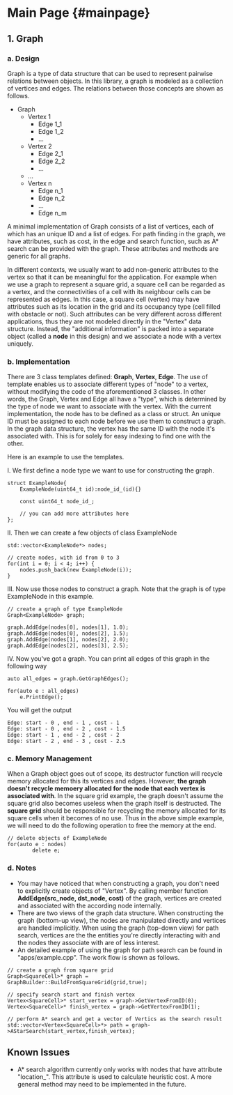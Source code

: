 Main Page                         {#mainpage}
=========

## 1. Graph

### a. Design

Graph is a type of data structure that can be used to represent pairwise relations between objects. In this library, a graph is modeled as a collection of vertices and edges. The relations between those concepts are shown as follows.
* Graph
  * Vertex 1
    * Edge 1_1
    * Edge 1_2
    * ...
  * Vertex 2
    * Edge 2_1
    * Edge 2_2
    * ...
  * ...
  * Vertex n
    * Edge n_1
    * Edge n_2
    * ...
    * Edge n_m

A minimal implementation of Graph consists of a list of vertices, each of which has an unique ID and a list of edges. For path finding in the graph, we have attributes, such as cost, in the edge and search function, such as A* search can be provided with the graph. These attributes and methods are generic for all graphs.

In different contexts, we usually want to add non-generic attributes to the vertex so that it can be meaningful for the application. For example when we use a graph to represent a square grid, a square cell can be regarded as a vertex, and the connectivities of a cell with its neighbour cells can be represented as edges. In this case, a square cell (vertex) may have attributes such as its location in the grid and its occupancy type (cell filled with obstacle or not). Such attributes can be very different across different applications, thus they are not modeled directly in the "Vertex" data structure. Instead, the "additional information" is packed into a separate object (called a **node** in this design) and we associate a node with a vertex uniquely.

### b. Implementation

There are 3 class templates defined: **Graph**, **Vertex**, **Edge**. The use of template enables us to associate different types of "node" to a vertex, without modifying the code of the aforementioned 3 classes. In other words, the Graph, Vertex and Edge all have a "type", which is determined by the type of node we want to associate with the vertex. With the current implementation, the node has to be defined as a class or struct. An unique ID must be assigned to each node before we use them to construct a graph. In the graph data structure, the vertex has the same ID with the node it's associated with. This is for solely for easy indexing to find one with the other.

Here is an example to use the templates.

I. We first define a node type we want to use for constructing the graph.

~~~
struct ExampleNode{
	ExampleNode(uint64_t id):node_id_(id){}

	const uint64_t node_id_;

	// you can add more attributes here
};
~~~

II. Then we can create a few objects of class ExampleNode

~~~
std::vector<ExampleNode*> nodes;

// create nodes, with id from 0 to 3
for(int i = 0; i < 4; i++) {
	nodes.push_back(new ExampleNode(i));
}
~~~

III. Now use those nodes to construct a graph. Note that the graph is of type ExampleNode in this example.

~~~
// create a graph of type ExampleNode
Graph<ExampleNode> graph;

graph.AddEdge(nodes[0], nodes[1], 1.0);
graph.AddEdge(nodes[0], nodes[2], 1.5);
graph.AddEdge(nodes[1], nodes[2], 2.0);
graph.AddEdge(nodes[2], nodes[3], 2.5);
~~~

IV. Now you've got a graph. You can print all edges of this graph in the following way

~~~
auto all_edges = graph.GetGraphEdges();

for(auto e : all_edges)
	e.PrintEdge();
~~~

You will get the output

~~~
Edge: start - 0 , end - 1 , cost - 1
Edge: start - 0 , end - 2 , cost - 1.5
Edge: start - 1 , end - 2 , cost - 2
Edge: start - 2 , end - 3 , cost - 2.5
~~~

### c. Memory Management

When a Graph object goes out of scope, its destructor function will recycle memory allocated for this its vertices and edges. However, **the graph doesn't recycle memoery allocated for the node that each vertex is associated with**. In the square grid example, the graph doesn't assume the square grid also becomes useless when the graph itself is destructed. The **square grid** should be responsible for recycling the memory allocated for its square cells when it becomes of no use. Thus in the above simple example, we will need to do the following operation to free the memory at the end.

~~~
// delete objects of ExampleNode
for(auto e : nodes)
		delete e;
~~~

### d. Notes

* You may have noticed that when constructing a graph, you don't need to explicitly create objects of "Vertex". By calling member function **AddEdge(src_node, dst_node, cost)** of the graph, vertices are created and associated with the according node internally.
* There are two views of the graph data structure. When constructing the graph (bottom-up view), the nodes are manipulated directly and vertices are handled implicitly. When using the graph (top-down view) for path search, vertices are the the entities you're directly interacting with and the nodes they associate with are of less interest.
* An detailed example of using the graph for path search can be found in "apps/example.cpp". The work flow is shown as follows.

~~~
// create a graph from square grid
Graph<SquareCell>* graph = GraphBuilder::BuildFromSquareGrid(grid,true);

// specify search start and finish vertex
Vertex<SquareCell>* start_vertex = graph->GetVertexFromID(0);
Vertex<SquareCell>* finish_vertex = graph->GetVertexFromID(1);

// perform A* search and get a vector of Vertics as the search result
std::vector<Vertex<SquareCell>*> path = graph->AStarSearch(start_vertex,finish_vertex);
~~~


## Known Issues

* A* search algorithm currently only works with nodes that have attribute "location_". This attribute is used to calculate heuristic cost. A more general method may need to be implemented in the future.
